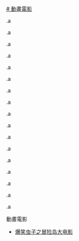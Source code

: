 
<a href="動畫電影"># 動畫電影</a>


.a


.a



.a


.a


.a

.a


.a


.a

.a


.a


.a

.a


.a


.a

.a


.a


.a


<a id='動畫電影'>動畫電影</a>
* [爆笑虫子之冒险岛大电影](https://www.shsanrui.com/sslay/299960-2-1.html)










